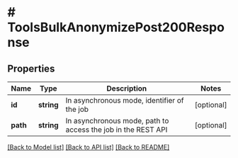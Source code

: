 # # ToolsBulkAnonymizePost200Response

## Properties

Name | Type | Description | Notes
------------ | ------------- | ------------- | -------------
**id** | **string** | In asynchronous mode, identifier of the job | [optional]
**path** | **string** | In asynchronous mode, path to access the job in the REST API | [optional]

[[Back to Model list]](../../README.md#models) [[Back to API list]](../../README.md#endpoints) [[Back to README]](../../README.md)
